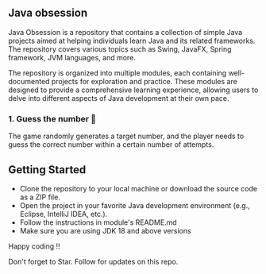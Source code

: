 ## Java obsession

Java Obsession is a repository that contains a collection of simple Java projects aimed at helping individuals learn
Java and its related frameworks. The repository covers various topics such as Swing, JavaFX, Spring framework, JVM
languages, and more.

The repository is organized into multiple modules, each containing well-documented projects for exploration and
practice. These modules are designed to provide a comprehensive learning experience, allowing users to delve into
different aspects of Java development at their own pace. 

### 1. Guess the number 🤔

The game randomly generates a target number, and the player needs to guess the correct number within a certain number of
attempts.

## Getting Started

* Clone the repository to your local machine or download the source code as a ZIP file.
* Open the project in your favorite Java development environment (e.g., Eclipse, IntelliJ IDEA, etc.).
* Follow the instructions in module's README.md
* Make sure you are using JDK 18 and above versions

Happy coding !!

Don't forget to Star. Follow for updates on this repo.